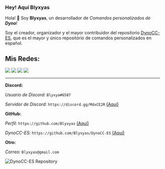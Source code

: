 ### Hey! Aquí Blyxyas

Hola! 👋 Soy **Blyxyas**, un desarrollador de *Comandos personalizados de **Dyno***!

Soy el creador, organizador y el mayor contribuidor del repositorio [DynoCC-ES](https://github.com/Blyxyas/DynoCC-ES), que es el mayor y único repositório de comandos personalizados en español.

## **Mis Redes:**

<img src="https://img.shields.io/badge/discord-%237289DA.svg?&style=for-the-badge&logo=discord&logoColor=white" /> <img src="https://img.shields.io/badge/github-%23100000.svg?&style=for-the-badge&logo=github&logoColor=white" /> <img src="https://img.shields.io/badge/gmail-D14836?&style=for-the-badge&logo=gmail&logoColor=white"> <img src="https://img.shields.io/badge/youtube-%23FF0000.svg?&style=for-the-badge&logo=youtube&logoColor=white">

---

**Discord:**

*Usuario de Discord:* `Blyxya#6587`

*Servidor de Discord:* `https://discord.gg/MdxCE2R` [(Aquí)](https://discord.gg/MdxCE2R)

**GitHub:**

*Perfíl:* `https://github.com/Blyxyas` [(Aquí)](https://github.com/Blyxyas)

*DynoCC-ES*: `https://github.com/Blyxyas/DynoCC-ES` [(Aquí)](https://github.com/Blyxyas/DynoCC-ES)

**Otro:**

*Correo:* `Blyxyas@gmail.com`

![DynoCC-ES Repository](https://github-readme-stats.vercel.app/api?username=Blyxyas&show_icons=true&theme=tokyonight)
